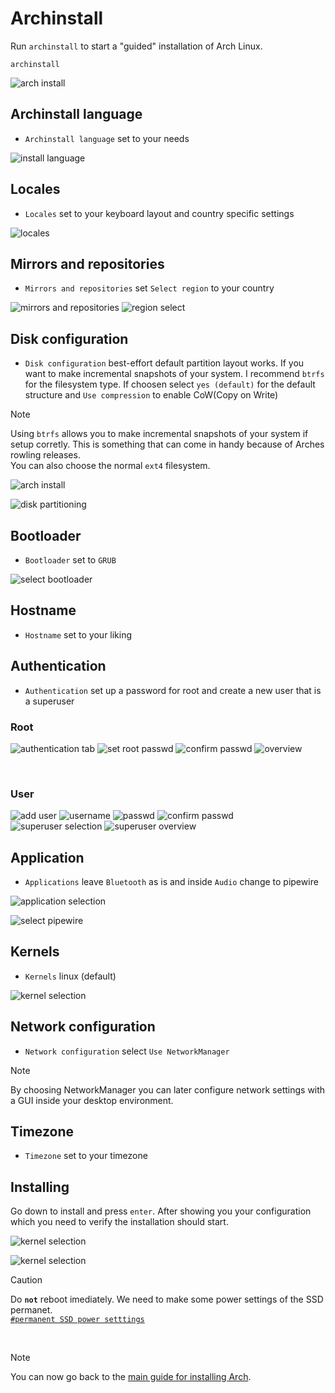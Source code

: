 # Archinstall

Run `archinstall` to start a "guided" installation of Arch Linux.

``` shell
archinstall
```

![arch install](assets/archinstall/install.png)

## Archinstall language

- `Archinstall language` set to your needs

![install language](assets/archinstall/language/language.png)

## Locales

- `Locales` set to your keyboard layout and country specific settings

![locales](assets/archinstall/locales/locales.png)

## Mirrors and repositories

- `Mirrors and repositories` set `Select region` to your country

![mirrors and repositories](assets/archinstall/mirrors_regions/regions.png)
![region select](assets/archinstall/mirrors_regions/regions_select.png)

## Disk configuration

- `Disk configuration` best-effort default partition layout works. If you want to make incremental snapshots of your system. I recommend `btrfs` for the filesystem type. If choosen select `yes (default)` for the default structure and `Use compression` to enable CoW(Copy on Write)

> [!NOTE]
> Using `btrfs` allows you to make incremental snapshots of your system if setup corretly. This is something that can come in handy because of Arches rowling releases. <br>
> You can also choose the normal `ext4` filesystem.

![arch install](assets/archinstall/disk_configuration/disk_config_type.png)

![disk partitioning](assets/archinstall/disk_configuration/partitioning.png)

## Bootloader

- `Bootloader` set to `GRUB`

![select bootloader](assets/archinstall/bootloader/bootloader.png)

## Hostname

- `Hostname` set to your liking

## Authentication

- `Authentication` set up a password for root and create a new user that is a superuser

### Root

![authentication tab](assets/archinstall/authentication/root_account/rootpasswd.png)
![set root passwd](assets/archinstall/authentication/root_account/rootpassw_input.png)
![confirm passwd](assets/archinstall/authentication/root_account/rootpasswd_confirm.png)
![overview](assets/archinstall/authentication/root_account/rootpasswd_overview.png)

<br>

### User

![add user](assets/archinstall/authentication/user/useraccount_adduser.png)
![username](assets/archinstall/authentication/user/useraccount_username.png)
![passwd](assets/archinstall/authentication/user/useraccount_passwd.png)
![confirm passwd](assets/archinstall/authentication/user/useraccount_passwd_confirm.png)
![superuser selection](assets/archinstall/authentication/user/useraccount_superuser.png)
![superuser overview](assets/archinstall/authentication/user/useraccount_superuser_overview.png)

## Application

- `Applications` leave `Bluetooth` as is and inside `Audio` change to pipewire

![application selection](assets/archinstall/applications/applications_selection.png)

![select pipewire](assets/archinstall/applications/audio_pipewire.png)

## Kernels

- `Kernels` linux (default)

![kernel selection](assets/archinstall/kernels/kernels_selection.png)

## Network configuration

- `Network configuration` select `Use NetworkManager`

> [!NOTE]
> By choosing NetworkManager you can later configure network settings with a GUI inside your desktop environment.

## Timezone

- `Timezone` set to your timezone


## Installing

Go down to install and press `enter`. After showing you your configuration which you need to verify the installation should start.

![kernel selection](assets/archinstall/install.png)

![kernel selection](assets/archinstall/install_starting.png)

> [!CAUTION]
> Do **`not`** reboot imediately. We need to make some power settings of the SSD permanet. <br>
> [`#permanent SSD power setttings`](./README.md#permanent-ssd-power-settings)

<br>

> [!NOTE]
> You can now go back to the [main guide for installing Arch](./README.md#installing-arch).